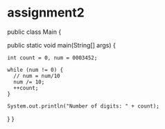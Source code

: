 # assignment2
public class Main {

  public static void main(String[] args) {

    int count = 0, num = 0003452;

    while (num != 0) {
      // num = num/10
      num /= 10;
      ++count;
    }

    System.out.println("Number of digits: " + count);
  }
}
